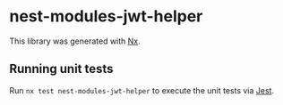 # nest-modules-jwt-helper

This library was generated with [Nx](https://nx.dev).

## Running unit tests

Run `nx test nest-modules-jwt-helper` to execute the unit tests via [Jest](https://jestjs.io).

